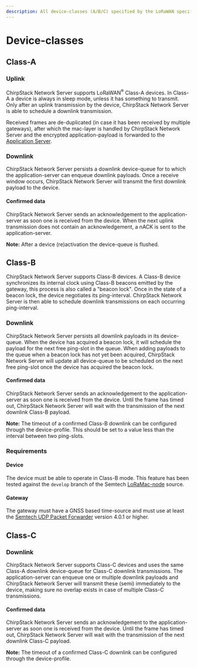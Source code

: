 ```yaml
---
description: All device-classes (A/B/C) specified by the LoRaWAN specification are supported.
---
```


# Device-classes

## Class-A

### Uplink

ChirpStack Network Server supports LoRaWAN<sup>&reg;</sup> Class-A devices. In Class-A a device is always in sleep
mode, unless it has something to transmit. Only after an uplink transmission
by the device, ChirpStack Network Server is able to schedule a downlink transmission.

Received frames are de-duplicated (in case it has been received by multiple
gateways), after which the mac-layer is handled by ChirpStack Network Server and the
encrypted application-payload is forwarded to
the [Application Server](../../application-server/index.md).

### Downlink

ChirpStack Network Server persists a downlink device-queue for to which the application-server
can enqueue downlink payloads. Once a receive window occurs, ChirpStack Network Server
will transmit the first downlink payload to the device.

#### Confirmed data

ChirpStack Network Server sends an acknowledgement to the application-server as soon one
is received from the device. When the next uplink transmission does not contain
an acknowledgement, a nACK is sent to the application-server.

**Note:** After a device (re)activation the device-queue is flushed.

## Class-B

ChirpStack Network Server supports Class-B devices. A Class-B device synchronizes its
internal clock using Class-B beacons emitted by the gateway, this process
is also called a "beacon lock". Once in the state of a beacon lock, the
device negotiates its ping-interval. ChirpStack Network Server is then able to schedule
downlink transmissions on each occurring ping-interval. 

### Downlink

ChirpStack Network Server persists all downlink payloads in its device-queue. When the device
has acquired a beacon lock, it will schedule the payload for the next free ping-slot 
in the queue. When adding payloads to the queue when a beacon lock has not yet
been acquired, ChirpStack Network Server will update all device-queue to be scheduled
on the next free ping-slot once the device has acquired the beacon lock.

#### Confirmed data

ChirpStack Network Server sends an acknowledgement to the application-server as soon one
is received from the device. Until the frame has timed out, ChirpStack Network Server will
wait with the transmission of the next downlink Class-B payload.

**Note:** The timeout of a confirmed Class-B downlink can be configured through
the device-profile. This should be set to a value less than the interval between
two ping-slots.

### Requirements

#### Device

The device must be able to operate in Class-B mode. This feature has been
tested against the `develop` branch of the Semtech [LoRaMac-node](https://github.com/lora-net/LoRaMac-node/tree/develop)
source.

#### Gateway

The gateway must have a GNSS based time-source and must use at least
the [Semtech UDP Packet Forwarder](https://github.com/lora-net/packet_forwarder)
version 4.0.1 or higher.

## Class-C

### Downlink

ChirpStack Network Server supports Class-C devices and uses the same Class-A
downlink device-queue for Class-C downlink transmissions. The application-server
can enqueue one or multiple downlink payloads and ChirpStack Network Server will transmit
these (semi) immediately to the device, making sure no overlap exists in case
of multiple Class-C transmissions.

#### Confirmed data

ChirpStack Network Server sends an acknowledgement to the application-server as soon one
is received from the device. Until the frame has timed out, ChirpStack Network Server will
wait with the transmission of the next downlink Class-C payload.

**Note:** The timeout of a confirmed Class-C downlink can be configured through
the device-profile.
